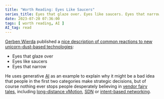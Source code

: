 ```yaml
---
title: "Worth Reading: Eyes Like Saucers"
series_title: Eyes that glaze over. Eyes like saucers. Eyes that narrow.
date: 2023-07-20 07:36:00
tags: [ worth reading, AI ]
AI_tag: read
---
```

[Gerben Wierda](https://www.linkedin.com/in/gerbenwierda/) published a [nice description of common reactions to new unicorn-dust-based technologies](https://ea.rna.nl/2023/07/16/eyes-that-glaze-over-eyes-like-saucers-eyes-that-narrow/):

* Eyes that glaze over
* Eyes like saucers
* Eyes that narrow

He uses generative [AI](/tag/ai/) as an example to explain why it might be a bad idea that people in the first two categories make strategic decisions, but of course nothing ever stops people desperately believing in [vendor fairy tales](/2020/09/business-needs-excuses/), including [long-distance vMotion](/2015/02/before-talking-about-vmotion-across/), [SDN](/tag/sdn/) or [intent-based networking](/tag/intent-based-networking/).
